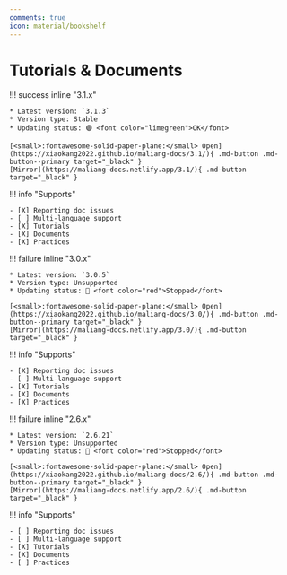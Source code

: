 ```yaml
---
comments: true
icon: material/bookshelf
---
```


# Tutorials & Documents

<div markdown>

!!! success inline "3.1.x"

    * Latest version: `3.1.3`
    * Version type: Stable
    * Updating status: 🟢 <font color="limegreen">OK</font>

    [<small>:fontawesome-solid-paper-plane:</small> Open](https://xiaokang2022.github.io/maliang-docs/3.1/){ .md-button .md-button--primary target="_black" }
    [Mirror](https://maliang-docs.netlify.app/3.1/){ .md-button target="_black" }

!!! info "Supports"

    - [X] Reporting doc issues
    - [ ] Multi-language support
    - [X] Tutorials
    - [X] Documents
    - [X] Practices

</div>

<div markdown>

!!! failure inline "3.0.x"

    * Latest version: `3.0.5`
    * Version type: Unsupported
    * Updating status: 🔴 <font color="red">Stopped</font>

    [<small>:fontawesome-solid-paper-plane:</small> Open](https://xiaokang2022.github.io/maliang-docs/3.0/){ .md-button .md-button--primary target="_black" }
    [Mirror](https://maliang-docs.netlify.app/3.0/){ .md-button target="_black" }

!!! info "Supports"

    - [X] Reporting doc issues
    - [ ] Multi-language support
    - [X] Tutorials
    - [X] Documents
    - [X] Practices

</div>

<div markdown>

!!! failure inline "2.6.x"

    * Latest version: `2.6.21`
    * Version type: Unsupported
    * Updating status: 🔴 <font color="red">Stopped</font>

    [<small>:fontawesome-solid-paper-plane:</small> Open](https://xiaokang2022.github.io/maliang-docs/2.6/){ .md-button .md-button--primary target="_black" }
    [Mirror](https://maliang-docs.netlify.app/2.6/){ .md-button target="_black" }

!!! info "Supports"

    - [ ] Reporting doc issues
    - [ ] Multi-language support
    - [X] Tutorials
    - [X] Documents
    - [ ] Practices

</div>

